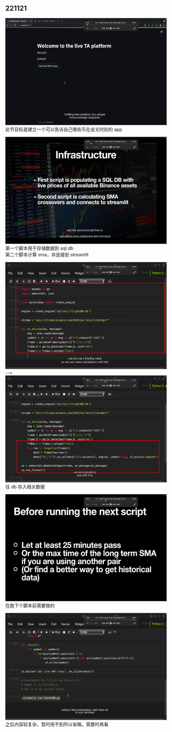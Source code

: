 ## 221121

<img src='./img/2022-11-21-11-16-03.png' height=333px></img>  
此节目标是建立一个可以告诉自己哪些币在金叉时刻的 app

<img src='./img/2022-11-21-11-48-11.png' height=333px></img>  
第一个脚本用于存储数据到 sql db  
第二个脚本计算 sma，并连接到 streamlit

<img src='./img/2022-11-21-11-53-56.png' height=333px></img>  
--=  
<img src='./img/2022-11-21-11-57-34.png' height=333px></img>  
往 db 存入相关数据

<img src='./img/2022-11-21-11-58-49.png' height=333px></img>  
在跑下个脚本前需要做的

<img src='./img/2022-11-21-15-07-16.png' height=333px></img>  
之后内容较复杂，暂时用不到所以省略。需要时再看
